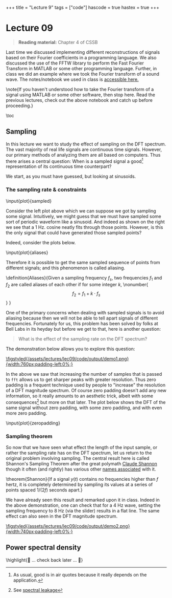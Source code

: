 +++
title = "Lecture 9"
tags = ["code"]
hascode = true
hastex = true
+++

# Lecture 09

> **Reading material:** Chapter 4 of CSSB

Last time we discussed implementing different reconstructions of signals based
on their Fourier coefficients in a programming language. We also discussed the
use of the FFTW library to perform the Fast Fourier Transform in MATLAB or some
other programming language. Further, in class we did an example where we took
the Fourier transform of a sound wave. The notes/notebook we used in class is
[accessible here.](http://146.190.199.141/intro_fft.html)

\note{If you haven't understood how to take the Fourier transform of a signal
using MATLAB or some other software, then stop here. Read the previous
lectures, check out the above notebook and catch up before proceeding.}

\toc

## Sampling
In this lecture we want to study the effect of sampling on the DFT spectrum.
The vast majority of real life signals are continuous time signals. However,
our primary methods of analyzing them are all based on computers. Thus there
arises a central question: When is a sampled signal a good[^1] representation of
its continuous time counterpart? 

We start, as you must have guessed, but looking at sinusoids. 


### The sampling rate & constraints

\input{plot}{sampled}

Consider the left plot above which we can suppose we got by sampling some signal.
Intuitively, we might guess that we must have sampled some sort of periodic
waveform like a sinusoid. And indeed as shown on the right we see that a 1 Hz.
cosine neatly fits through those points. However, is this the only signal that
could have generated those sampled points?

Indeed, consider the plots below. 

\input{plot}{aliases}


Therefore it is possible to get the same sampled sequence of points from
different signals; and this phenomenon is called aliasing. 

\definition{Aliases}{Given a sampling frequency $f_s$, two frequencies $f_1$
and $f_2$ are called aliases of each other if for some integer $k$, 
\nonumber{$$
f_2 = f_1 + k\cdot f_s 
$$}
}

One of the primary concerns when dealing with sampled signals is to avoid
aliasing because then we will not be able to tell apart signals of different
frequencies. Fortunately for us, this problem has been solved by folks at Bell
Labs in its heyday but before we get to that, here is another question:

> What is the effect of the sampling rate on the DFT spectrum? 

The demonstration below allows you to explore this question:

[\figstyled{/assets/lectures/lec09/code/output/demo1.png}{width:760px;padding-left:0%;}](http://146.190.199.141/fft_sampling.html)


In the above we saw that increasing the number of samples that is passed to
`fft` allows us to get sharper peaks with greater resolution. Thus zero padding
is a frequent technique used by people to "increase" the resolution of a DFT
magnitude spectrum. Of course zero padding doesn't add any new information, so
it really amounts to an aesthetic trick, albeit with some consequences[^2] but
more on that later. The plot below shows the DFT of the same signal without
zero padding, with some zero padding, and with even more zero padding. 

\input{plot}{zeropadding}

### Sampling theorem
So now that we have seen what effect the length of the input sample, or rather
the sampling rate has on the DFT spectrum, let us return to the original
problem involving sampling. The central result here is called Shannon's Sampling Theorem after 
the great polymath [Claude
Shannon](https://en.wikipedia.org/wiki/Claude_Shannon) though it often (and
rightly) has various other [names associated](https://en.wikipedia.org/wiki/Nyquist%E2%80%93Shannon_sampling_theorem#Historical_background)
with it. 

\theorem{Shannon}{If a signal $y(t)$ contains no frequencies higher than $f$ hertz, it is completely determined by sampling its values at a series of points spaced 
$1/(2f)$ seconds apart.}

We have already seen this result and remarked upon it in class. Indeed in the
above demonstration, one can check that for a $4$ Hz wave, setting the sampling
frequency to $8$ Hz (via the slider) results in a flat line. The same effect
can also seen in the DFT magnitude spectrum. 


[\figstyled{/assets/lectures/lec09/code/output/demo2.png}{width:740px;padding-left:0%;}](http://146.190.199.141/fft_aliasing.html)


## Power spectral density 

\highlight{🚧 ... check back later ... 🚧}

[^1]: As usual, good is in air quotes because it really depends on the application. 
[^2]: See [spectral leakage](https://mathworld.wolfram.com/Leakage.html)

